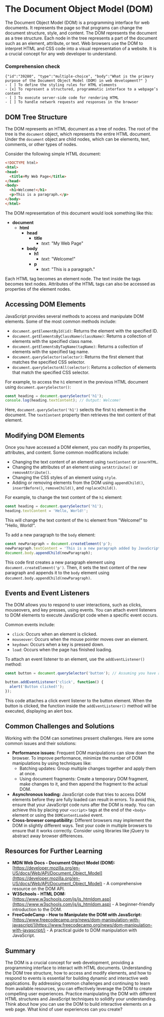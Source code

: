 # The Document Object Model (DOM)

The Document Object Model (DOM) is a programming interface for web documents. It represents the page so that programs can change the document structure, style, and content. The DOM represents the document as a tree structure. Each node in the tree represents a part of the document such as an element, attribute, or text. Web browsers use the DOM to interpret HTML and CSS code into a visual representation of a website. It is a crucial concept for any web developer to understand.


### Comprehension check

```masteryls
{"id":"39280", "type":"multiple-choice", "body":"What is the primary purpose of the Document Object Model (DOM) in web development?" }
- [ ] To define the styling rules for HTML elements
- [x] To represent a structured, programmatic interface to a webpage’s content
- [ ] To execute server-side code for rendering HTML
- [ ] To handle network requests and responses in the browser
```

## DOM Tree Structure

The DOM represents an HTML document as a tree of nodes. The root of the tree is the `document` object, which represents the entire HTML document. Under the `document` object are child nodes, which can be elements, text, comments, or other types of nodes.

Consider the following simple HTML document:

```html
<!DOCTYPE html>
<html>
<head>
  <title>My Web Page</title>
</head>
<body>
  <h1>Welcome!</h1>
  <p>This is a paragraph.</p>
</body>
</html>
```

The DOM representation of this document would look something like this:

*   **document**
    *   **html**
        *   **head**
            *   **title**
                *   *text*: "My Web Page"
        *   **body**
            *   **h1**
                *   *text*: "Welcome!"
            *   **p**
                *   *text*: "This is a paragraph."

Each HTML tag becomes an element node. The text inside the tags becomes text nodes. Attributes of the HTML tags can also be accessed as properties of the element nodes.

## Accessing DOM Elements

JavaScript provides several methods to access and manipulate DOM elements. Some of the most common methods include:

*   `document.getElementById(id)`: Returns the element with the specified ID.
*   `document.getElementsByClassName(className)`: Returns a collection of elements with the specified class name.
*   `document.getElementsByTagName(tagName)`: Returns a collection of elements with the specified tag name.
*   `document.querySelector(selector)`: Returns the first element that matches the specified CSS selector.
*   `document.querySelectorAll(selector)`: Returns a collection of elements that match the specified CSS selector.

For example, to access the `h1` element in the previous HTML document using `document.querySelector()`:

```javascript
const heading = document.querySelector('h1');
console.log(heading.textContent); // Output: Welcome!
```

Here, `document.querySelector('h1')` selects the first `h1` element in the document.  The `textContent` property then retrieves the text content of that element.

## Modifying DOM Elements

Once you have accessed a DOM element, you can modify its properties, attributes, and content. Some common modifications include:

*   Changing the text content of an element using `textContent` or `innerHTML`.
*   Changing the attributes of an element using `setAttribute()` or `removeAttribute()`.
*   Changing the CSS styles of an element using `style`.
*   Adding or removing elements from the DOM using `appendChild()`, `insertBefore()`, `removeChild()`, and `replaceChild()`.

For example, to change the text content of the `h1` element:

```javascript
const heading = document.querySelector('h1');
heading.textContent = 'Hello, World!';
```

This will change the text content of the `h1` element from "Welcome!" to "Hello, World!".

To add a new paragraph to the `body` element:

```javascript
const newParagraph = document.createElement('p');
newParagraph.textContent = 'This is a new paragraph added by JavaScript.';
document.body.appendChild(newParagraph);
```

This code first creates a new paragraph element using `document.createElement('p')`. Then, it sets the text content of the new paragraph and appends it to the `body` element using `document.body.appendChild(newParagraph)`.

## Events and Event Listeners

The DOM allows you to respond to user interactions, such as clicks, mouseovers, and key presses, using events. You can attach event listeners to DOM elements to execute JavaScript code when a specific event occurs.

Common events include:

*   `click`: Occurs when an element is clicked.
*   `mouseover`: Occurs when the mouse pointer moves over an element.
*   `keydown`: Occurs when a key is pressed down.
*   `load`: Occurs when the page has finished loading.

To attach an event listener to an element, use the `addEventListener()` method:

```javascript
const button = document.querySelector('button'); // Assuming you have a button element

button.addEventListener('click', function() {
  alert('Button clicked!');
});
```

This code attaches a click event listener to the button element. When the button is clicked, the function inside the `addEventListener()` method will be executed, displaying an alert box.

## Common Challenges and Solutions

Working with the DOM can sometimes present challenges. Here are some common issues and their solutions:

*   **Performance issues:** Frequent DOM manipulations can slow down the browser. To improve performance, minimize the number of DOM manipulations by using techniques like:
    *   Batching updates: Group multiple changes together and apply them at once.
    *   Using document fragments: Create a temporary DOM fragment, make changes to it, and then append the fragment to the actual DOM.
*   **Asynchronous loading:** JavaScript code that tries to access DOM elements before they are fully loaded can result in errors. To avoid this, ensure that your JavaScript code runs after the DOM is ready. You can achieve this by placing your `<script>` tags at the end of the `<body>` element or using the `DOMContentLoaded` event.
*   **Cross-browser compatibility:** Different browsers may implement the DOM in slightly different ways. Test your code in multiple browsers to ensure that it works correctly. Consider using libraries like jQuery to abstract away browser differences.

## Resources for Further Learning

*   **MDN Web Docs - Document Object Model (DOM):** [https://developer.mozilla.org/en-US/docs/Web/API/Document_Object_Model](https://developer.mozilla.org/en-US/docs/Web/API/Document_Object_Model) - A comprehensive resource on the DOM API.
*   **W3Schools - HTML DOM:** [https://www.w3schools.com/js/js_htmldom.asp](https://www.w3schools.com/js/js_htmldom.asp) - A beginner-friendly introduction to the DOM.
*   **FreeCodeCamp - How to Manipulate the DOM with JavaScript:** [https://www.freecodecamp.org/news/dom-manipulation-with-javascript/](https://www.freecodecamp.org/news/dom-manipulation-with-javascript/) - A practical guide to DOM manipulation with JavaScript.

## Summary

The DOM is a crucial concept for web development, providing a programming interface to interact with HTML documents. Understanding the DOM tree structure, how to access and modify elements, and how to respond to events is essential for building dynamic and interactive web applications. By addressing common challenges and continuing to learn from available resources, you can effectively leverage the DOM to create compelling user experiences. Practice manipulating the DOM with different HTML structures and JavaScript techniques to solidify your understanding. Think about how you can use the DOM to build interactive elements on a web page. What kind of user experiences can you create?
